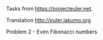 Tasks from https://projecteuler.net.

Translation http://euler.jakumo.org
  
Problem 2 - Even Fibonacci numbers
